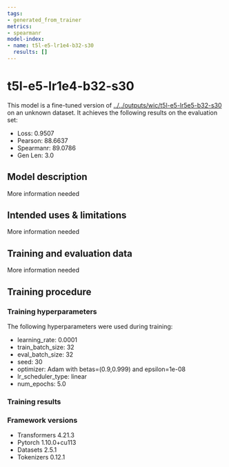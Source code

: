 ```yaml
---
tags:
- generated_from_trainer
metrics:
- spearmanr
model-index:
- name: t5l-e5-lr1e4-b32-s30
  results: []
---
```


<!-- This model card has been generated automatically according to the information the Trainer had access to. You
should probably proofread and complete it, then remove this comment. -->

# t5l-e5-lr1e4-b32-s30

This model is a fine-tuned version of [../../outputs/wic/t5l-e5-lr5e5-b32-s30](https://huggingface.co/../../outputs/wic/t5l-e5-lr5e5-b32-s30) on an unknown dataset.
It achieves the following results on the evaluation set:
- Loss: 0.9507
- Pearson: 88.6637
- Spearmanr: 89.0786
- Gen Len: 3.0

## Model description

More information needed

## Intended uses & limitations

More information needed

## Training and evaluation data

More information needed

## Training procedure

### Training hyperparameters

The following hyperparameters were used during training:
- learning_rate: 0.0001
- train_batch_size: 32
- eval_batch_size: 32
- seed: 30
- optimizer: Adam with betas=(0.9,0.999) and epsilon=1e-08
- lr_scheduler_type: linear
- num_epochs: 5.0

### Training results



### Framework versions

- Transformers 4.21.3
- Pytorch 1.10.0+cu113
- Datasets 2.5.1
- Tokenizers 0.12.1
